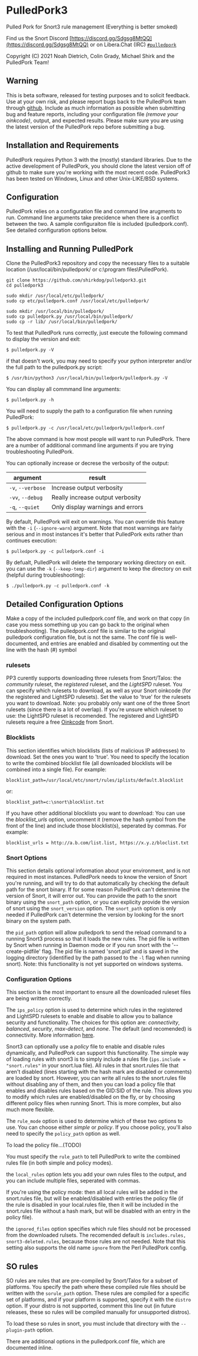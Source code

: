 PulledPork3
===========

Pulled Pork for Snort3 rule management (Everything is better smoked)

Find us the Snort Discord [https://discord.gg/Sdgsg8MtQQ](https://discord.gg/Sdgsg8MtQQ) or on Libera.Chat (IRC) [`#pulledpork`](https://libera.chat/guides/connect) 

Copyright (C) 2021 Noah Dietrich, Colin Grady, Michael Shirk and the PulledPork Team!

## Warning

This is beta software, released for testing purposes and to solicit feedback.
Use at your own risk, and please report bugs back to the PulledPork team through [github](https://github.com/shirkdog/pulledpork3/issues/new/choose).  Include as much information as possible when submitting bug and feature reports, including your configuration file *(remove your oinkcode)*, output, and expected results.  Please make sure you are using the latest version of the PulledPork repo before submitting a bug.

## Installation and Requirements

PulledPork requires Python 3 with the (mostly) standard libraries.
Due to the active development of PulledPork, you should clone the latest version off of github to make sure you're working with the most recent code.
PulledPork3 has been tested on Windows, Linux and other Unix-LIKE/BSD systems.

## Configuration

PulledPork relies on a configuration file and command line arugments to run. Command line arguments take precidence when there is a conflict between the two.  A sample configuraiton file is included (pulledpork.conf). See detailed configuration options below.

## Installing and Running PulledPork
Clone the PulledPork3 repository and copy the necessary files to a suitable location (/usr/local/bin/pulledpork/ or c:\program files\PulledPork\).
```
git clone https://github.com/shirkdog/pulledpork3.git
cd pulledpork3

sudo mkdir /usr/local/etc/pulledpork/
sudo cp etc/pulledpork.conf /usr/local/etc/pulledpork/

sudo mkdir /usr/local/bin/pulledpork/
sudo cp pulledpork.py /usr/local/bin/pulledpork/
sudo cp -r lib/ /usr/local/bin/pulledpork/
```

To test that PulledPork runs correctly, just execute the following command to display the version and exit:
```
$ pulledpork.py -V
```

if that doesn't work, you may need to specify your python interpreter and/or the full path to the pulledpork.py script:
```
$ /usr/bin/python3 /usr/local/bin/pulledpork/pulledpork.py -V
```

You can display all commmand line arguments:
```
$ pulledpork.py -h
```

You will need to supply the path to a configuration file when running PulledPork:
```
$ pulledpork.py -c /usr/local/etc/pulledpork/pulledpork.conf
```

The above command is how most people will want to run PulledPork. There are a number of additional command line arguments if you are trying troubleshooting PulledPork.

You can optionally increase or decrese the verbosity of the output:

|argument|result|
|--------|------|
|`-v`, `--verbose`  | Increase output verbosity         |
|`-vv`, `--debug`   | Really increase output verbosity  |
|`-q`, `--quiet`    | Only display warnings and errors  |


By default, PulledPork will exit on warnings. You can override this feature with the `-i` (`--ignore-warn`) argument.  Note that most warnings are fairly serious and in most instances it's better that PulledPork exits rather than continues execution:
```
$ pulledpork.py -c pulledpork.conf -i
```

By defualt, PulledPork will delete the temporary working directory on exit. you can use the `-k` (`--keep-temp-dir`) argument to keep the directory on exit (helpful during troubleshooting):
```
$ ./pulledpork.py -c pulledpork.conf -k
```

## Detailed Configuration Options

Make a copy of the included pulledpork.conf file, and work on that copy (in case you mess something up you can go back to the original when troubleshooting). The pulledpork.conf file is similar to the original pulledpork configuration file, but is not the same.  The conf file is well-documented, and entries are enabled and disabled by commenting out the line with the hash (#) symbol

### rulesets 
PP3 curently supports downloading three rulesets from Snort/Talos: the *community* ruleset, the *registered* ruleset, and the *LightSPD* ruleset. You can specify which rulesets to download, as well as your Snort oinkcode (for the registered and LightSPD rulesets).  Set the value to 'true' for the rulesets you want to download.  Note: you probably only want one of the three Snort rulesets (since there is a lot of overlap).  If you're unsure which ruleset to use: the LightSPD ruleset is recomended. The registered and LightSPD rulesets require a free [Oinkcode](https://www.snort.org/oinkcodes) from Snort.

### Blocklists

This section identifies which blocklists (lists of malicious IP addresses) to download. Set the ones you want to 'true'.  You need to specify the location to write the combined blocklist file (all downloaded blocklists will be combined into a single file).  For example:
```
blocklist_path=/usr/local/etc/snort/rules/iplists/default.blocklist
```
or:
```
blocklist_path=c:\snort\blocklist.txt
```

If you have other additional blocklists you want to download: You can use the *blocklist_urls* option, uncomment it (remove the hash symbol from the front of the line) and include those blocklist(s), seperated by commas. For example:
```
blocklist_urls = http://a.b.com/list.list, https://x.y.z/bloclist.txt
```

### Snort Options

This section details optional information about your environment, and is not required in most instances. PulledPork needs to know the version of Snort you're running, and will try to do that automatically by checking the default path for the snort binary.  If for some reason PulledPork can't determine the version of Snort, it will error out. You can provide the path to the snort binary using the `snort_path` option, or you can explicity provide the version of snort using the `snort_version` option.  The `snort_path` option is only needed if PulledPork can't determine the version by looking for the snort binary on the system path.

the `pid_path` option will allow pulledpork to send the reload command to a running Snort3 process so that it loads the new rules. The pid file is written by Snort when running in Daemon mode or if you run snort with the '--create-pidfile' flag. The pid file is named 'snort.pid' and is saved in the logging directory (identified by the path passed to the `-l` flag when running snort). Note: this functionality is not yet supported on windows systems.

### Configuration Options

This section is the most important to ensure all the downloaded ruleset files are being written correctly.

The `ips_policy` option is used to determine which rules in the registered and LightSPD rulesets to enable and disable to allow you to ballance security and functionality. The choices for this option are: *connectivity*, *balanced*, *security*, *max-detect*, and *none*.  The default (and recomended) is connectivity.  More information [here](https://www.snort.org/faq/why-are-rules-commented-out-by-default).

Snort3 can optionally use a *policy* file to enable and disable rules dynamically, and PulledPork can support this functionality.  The simple way of loading rules with snort3 is to simply include a rules file (`ips.include = "snort.rules"` in your snort.lua file). All rules in that snort.rules file that aren't disabled (lines starting with the hash mark are disabled or comments) are loaded by snort.  However, you can write all rules to the snort.rules file without disabling any of them, and then you can load a policy file that enables and disables rules based on the GID:SID of the rule. This allows you to modify which rules are enabled/disabled on the fly, or by choosing different policy files when running Snort. This is more complex, but also much more flexible.

The `rule_mode` option is used to determine which of these two options to use. You can choose either *simple* or *policy*.  If you choose policy, you'll also need to specify the `policy_path` option as well.

To load the policy file...(TODO)

You must specify the `rule_path` to tell PulledPork to write the combined rules file (in both simple and policy modes).

the `local_rules` option lets you add your own rules files to the output, and you can include multiple files, seperated with commas.

If you're using the policy mode: then all local rules will be added in the snort.rules file, but will be enabled/disabled with entries the policy file (if the rule is disabled in your local.rules file, then it will be included in the snort.rules file without a hash mark, but will be disabled with an entry in the policy file).

the `ignored_files` option specifies which rule files should not be processed from the downloaded rulsets. The recomended default is `includes.rules, snort3-deleted.rules`, because those rules are not needed. Note that this setting also supports the old name `ignore` from the Perl PulledPork config.

## SO rules
SO rules are rules that are pre-compiled by Snort/Talos for a subset of platforms.  You specify the path where these compiled rule files should be written with the `sorule_path` option.  These rules are compiled for a specific set of platforms, and if your platform is supported, specify it with the `distro` option.  If your distro is not supported, comment this line out (in future releases, these so rules will be compiled manually for unsupported distros).

To load these so rules in snort, you must include that directory with the `--plugin-path` option.


There are additional options in the pulledpork.conf file, which are documented inline.


